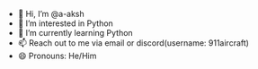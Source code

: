 - 👋 Hi, I’m @a-aksh
- 👀 I’m interested in Python
- 🌱 I’m currently learning Python
- 📫 Reach out to me via email or discord(username: 911aircraft)
- 😄 Pronouns: He/Him

<!---
a-aksh/a-aksh is a ✨ special ✨ repository because its `README.md` (this file) appears on your GitHub profile.
You can click the Preview link to take a look at your changes.
--->
